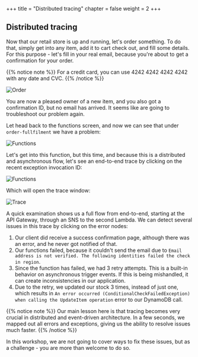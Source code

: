 +++
title = "Distributed tracing"
chapter = false
weight = 2
+++

## Distributed tracing

Now that our retail store is up and running, let's order something. To do that, simply get into any item, add it to cart check out, and fill some details. For this purpose - let's fill in your real email, because you're about to get a confirmation for your order.

{{% notice note %}}
For a credit card, you can use 4242 4242 4242 4242 with any date and CVC.
{{% /notice %}}

![Order](/images/troubleshooting/order.png)

You are now a pleased owner of a new item, and you also got a confirmation ID, but no email has arrived. It seems like are going to troubleshoot our problem again.

Let head back to the functions screen, and now we can see that under `order-fullfilment` we have a problem:

![Functions](/images/troubleshooting/functions_2.png)

Let's get into this function, but this time, and because this is a distributed and asynchronous flow, let's see an end-to-end trace by clicking on the recent exception invocation ID:


![Functions](/images/troubleshooting/function_2.png)

Which will open the trace window:

![Trace](/images/troubleshooting/trace.png)

A quick examination shows us a full flow from end-to-end, starting at the API Gateway, through an SNS to the second Lambda. We can detect several issues in this trace by clicking on the error nodes:

1. Our client did receive a success confirmation page, although there was an error, and he never got notified of that.
2. Our functions failed, because it couldn't send the email due to `Email address is not verified. The following identities failed the check in region`.
3. Since the function has failed, we had 3 retry attempts. This is a built-in behavior on asynchronous trigger events. If this is being mishandled, it can create inconsistencies in our application.
4. Due to the retry, we updated our stock 3 times, instead of just one, which results in `An error occurred (ConditionalCheckFailedException) when calling the UpdateItem operation` error to our DynamoDB call.

{{% notice note %}}
Our main lesson here is that tracing becomes very crucial in distributed and event-driven architecture. In a few seconds, we mapped out all errors and exceptions, giving us the ability to resolve issues much faster.
{{% /notice %}}

In this workshop, we are not going to cover ways to fix these issues, but as a challenge - you are more than welcome to do so.